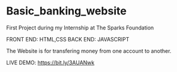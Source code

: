 # Basic_banking_website
First Project during my Internship at The Sparks Foundation

FRONT END: HTML,CSS   BACK END: JAVASCRIPT

The Website is for transfering money from one account to another.

LIVE DEMO: https://bit.ly/3AUANwk
